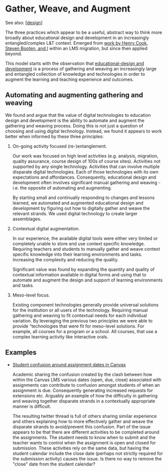 <!--
 Copyright (C) 2023 David Jones
 
 This file is part of memex.
 
 memex is free software: you can redistribute it and/or modify
 it under the terms of the GNU General Public License as published by
 the Free Software Foundation, either version 3 of the License, or
 (at your option) any later version.
 
 memex is distributed in the hope that it will be useful,
 but WITHOUT ANY WARRANTY; without even the implied warranty of
 MERCHANTABILITY or FITNESS FOR A PARTICULAR PURPOSE.  See the
 GNU General Public License for more details.
 
 You should have received a copy of the GNU General Public License
 along with memex.  If not, see <http://www.gnu.org/licenses/>.
-->

# Gather, Weave, and Augment 

See also:  [[design]]

The three practices which appear to be a useful, abstract way to think more broadly about educational design and development in an increasingly entangled/complex L&T context.  Emerged from [work by Henry Cook, Steven Booten, and I](https://djon.es/blog/2023/02/09/gathers-weavers-and-augmenters-three-principles-for-dynamic-and-sustainable-delivery-of-quality-learning-and-teaching/) within an LMS migration, but since then applied beyond.

This model starts with the observation that [educational-design and development](../../share/blog/2023/conceptualising-educational-design.md) is a process of gathering and weaving an increasingly large and entangled collection of knowledge and technologies in order to augment the learning and teaching experience and outcomes.

## Automating and augmenting gathering and weaving 

We found and argue that the value of digital technologies to education design and development is the ability to automate and augment the gathering and weaving process. Doing this is not just a question of choosing and using digital technology. Instead, we found it appears to work better when informed by these three principles:

1. On-going activity focused (re-)entanglement.

    Our work was focused on high level activities (e.g. analysis, migration, quality assurance, course design of 100s of course sites). Activities not supported by any single technology. Activities that can involve multiple disparate digital technologies. Each of those technologies with its own expectations and affordances. Consequently, educational design and development often involves significant manual gathering and weaving - i.e. the opposite of automating and augmenting. 
	
	By starting small and continually responding to changes and lessons learned, we automated and augmented educational design and development by figuring out how to digitally gather and weave the relevant strands. We used digital technology to create larger assemblages.

2. Contextual digital augmentation.

	In our experience, the available digital tools were either very limited or completely unable to store and use context specific knowledge. Requiring teachers and students to manually gather and weave context specific knowledge into their learning environments and tasks. Increasing the complexity and reducing the quality.
	
	Significant value was found by expanding the quantity and quality of contextual information available in digital forms and using that to automate and augment the design and support of learning environments and tasks. 

3.  Meso-level focus.

    Existing component technologies generally provide universal solutions for the institution or all users of the technology. Requiring manual gathering and weaving to fit contextual needs for each individual variation. By leveraging the previous two principles we were able to provide “technologies that were fit for meso-level solutions. For example, all courses for a program or a school. All courses, that use a complex learning activity like interactive orals.

## Examples 

- [Student confusion around assignment dates in Canvas](https://twitter.com/jsench/status/1655972564089315329)

	Academic sharing the confusion created by the clash between how within the Canvas LMS various dates (open, due, close) associated with assignments can contribute to confusion amongst students of when an assignment is due.  Consequently generating increased requests for extensions etc. Arguably an example of how the difficulty in gathering and weaving together disparate strands in a contextually appropriate manner is difficult. 
	
	The resulting twitter thread is full of others sharing similar experience and others explaining how to more effectively gather and weave the disparate strands to avoid/prevent this confusion. Part of the issue appears to be that there are different activities to be completed around the assignments. The student needs to know when to submit and the teacher wants to control when the assignment is open and closed for submission. These activities rely on the same data, but having the student calendar include the close date (perhaps not strictly required for the submission activity) causes the issue.  Is there no way to remove the "close" date from the student calendar?


[//begin]: # "Autogenerated link references for markdown compatibility"
[design]: design "Design"
[//end]: # "Autogenerated link references"